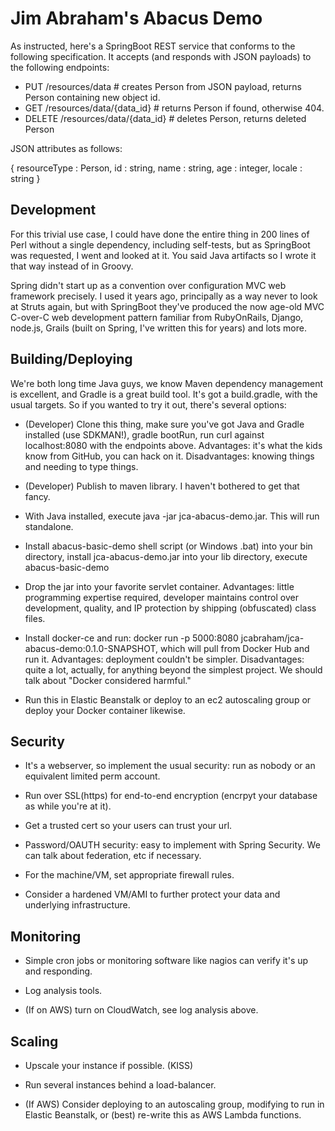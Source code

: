 # Jim Abraham's Abacus Demo #

As instructed, here's a SpringBoot REST service that conforms to the following specification. It accepts (and responds with JSON payloads) to the following endpoints:

* PUT    /resources/data           # creates Person from JSON payload, returns Person containing new object id.
* GET    /resources/data/{data_id} # returns Person if found, otherwise 404.
* DELETE /resources/data/{data_id} # deletes Person, returns deleted Person

JSON attributes as follows:

{
  resourceType : Person,
  id : string,
  name : string,
  age : integer,
  locale : string
}


## Development ##


For this trivial use case, I could have done the entire thing in 200 lines of Perl without a single dependency, including self-tests, but as SpringBoot was requested, I went and looked at it. You said Java artifacts so I wrote it that way instead of in Groovy.

Spring didn't start up as a convention over configuration MVC web framework precisely. I used it years ago, principally as a way never to look at Struts again, but with SpringBoot they've produced the now age-old MVC C-over-C web development pattern familiar from RubyOnRails, Django, node.js, Grails (built on Spring, I've written this for years) and lots more. 


## Building/Deploying ##

We're both long time Java guys, we know Maven dependency management is excellent, and Gradle is a great build tool. It's got a build.gradle, with the usual targets. So if you wanted to try it out, there's several options:

* (Developer) Clone this thing, make sure you've got Java and Gradle installed (use SDKMAN!), gradle bootRun, run curl against localhost:8080 with the endpoints above. Advantages: it's what the kids know from GitHub, you can hack on it. Disadvantages: knowing things and needing to type things.

* (Developer) Publish to maven library. I haven't bothered to get that fancy.

* With Java installed, execute java -jar jca-abacus-demo.jar. This will run standalone.

* Install abacus-basic-demo shell script (or Windows .bat) into your bin directory, install jca-abacus-demo.jar into your lib directory, execute abacus-basic-demo

* Drop the jar into your favorite servlet container. Advantages: little programming expertise required, developer maintains control over development, quality, and IP protection by shipping (obfuscated) class files. 

* Install docker-ce and run: docker run -p 5000:8080 jcabraham/jca-abacus-demo:0.1.0-SNAPSHOT, which will pull from Docker Hub and run it. Advantages: deployment couldn't be simpler. Disadvantages: quite a lot, actually, for anything beyond the simplest project. We should talk about "Docker considered harmful."

* Run this in Elastic Beanstalk or deploy to an ec2 autoscaling group or deploy your Docker container likewise.

## Security ##

* It's a webserver, so implement the usual security: run as nobody or an equivalent limited perm account.

* Run over SSL(https) for end-to-end encryption (encrpyt your database as while you're at it).

* Get a trusted cert so your users can trust your url.

* Password/OAUTH security: easy to implement with Spring Security. We can talk about federation, etc if necessary.

* For the machine/VM, set appropriate firewall rules.

* Consider a hardened VM/AMI to further protect your data and underlying infrastructure.

## Monitoring ##

* Simple cron jobs or monitoring software like nagios can verify it's up and responding.

* Log analysis tools.

* (If on AWS) turn on CloudWatch, see log analysis above.

## Scaling ##

* Upscale your instance if possible. (KISS)

* Run several instances behind a load-balancer.

* (If AWS) Consider deploying to an autoscaling group, modifying to run in Elastic Beanstalk, or (best) re-write this as AWS Lambda functions.

